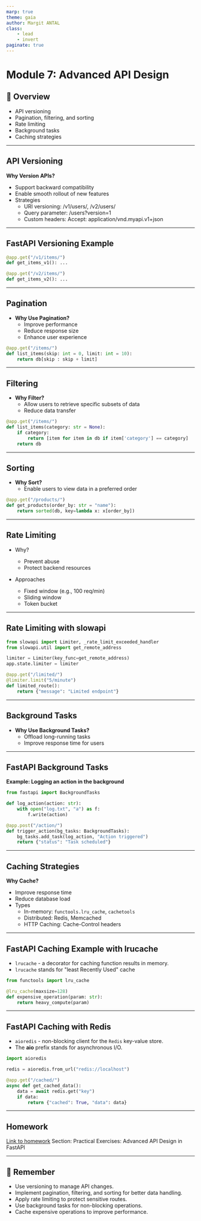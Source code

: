 ```yaml
---
marp: true
theme: gaia
author: Margit ANTAL
class:
    - lead 
    - invert
paginate: true
---
```

# Module 7: Advanced API Design
## 🚀 Overview
- API versioning
- Pagination, filtering, and sorting
- Rate limiting
- Background tasks
- Caching strategies
---
## API Versioning
**Why Version APIs?**

- Support backward compatibility
- Enable smooth rollout of new features
- Strategies
    - URI versioning: /v1/users/, /v2/users/
    - Query parameter: /users?version=1
    - Custom headers: Accept: application/vnd.myapi.v1+json
---
## FastAPI Versioning Example
```python
@app.get("/v1/items/")
def get_items_v1(): ...

@app.get("/v2/items/")
def get_items_v2(): ...
```
---

## Pagination
- **Why Use Pagination?**
    - Improve performance
    - Reduce response size
    - Enhance user experience
```python
@app.get("/items/")
def list_items(skip: int = 0, limit: int = 10):
    return db[skip : skip + limit]
```
---
## Filtering

- **Why Filter?**
    - Allow users to retrieve specific subsets of data
    - Reduce data transfer
```python
@app.get("/items/")
def list_items(category: str = None):
    if category:
        return [item for item in db if item['category'] == category]
    return db
```
---
## Sorting
- **Why Sort?**
    - Enable users to view data in a preferred order
```python
@app.get("/products/")
def get_products(order_by: str = "name"):
    return sorted(db, key=lambda x: x[order_by])
```
---
## Rate Limiting
- Why?
    - Prevent abuse
    - Protect backend resources

- Approaches
    - Fixed window (e.g., 100 req/min)
    - Sliding window
    - Token bucket
---
## Rate Limiting with slowapi
```python
from slowapi import Limiter, _rate_limit_exceeded_handler
from slowapi.util import get_remote_address

limiter = Limiter(key_func=get_remote_address)
app.state.limiter = limiter

@app.get("/limited/")
@limiter.limit("5/minute")
def limited_route():
    return {"message": "Limited endpoint"}
```
---
## Background Tasks
- **Why Use Background Tasks?**
    - Offload long-running tasks
    - Improve response time for users
---
## FastAPI Background Tasks
**Example: Logging an action in the background**
```python
from fastapi import BackgroundTasks

def log_action(action: str):
    with open("log.txt", "a") as f:
        f.write(action)

@app.post("/action/")
def trigger_action(bg_tasks: BackgroundTasks):
    bg_tasks.add_task(log_action, "Action triggered")
    return {"status": "Task scheduled"}
```
---
## Caching Strategies
**Why Cache?**

- Improve response time
- Reduce database load
- Types
    - In-memory: `functools.lru_cache`, `cachetools`
    - Distributed: Redis, Memcached
    - HTTP Caching: Cache-Control headers
---
## FastAPI Caching Example with lrucache

- `lrucache` - a decorator for caching function results in memory.
- `lrucache` stands for  "least Recently Used" cache
```python
from functools import lru_cache

@lru_cache(maxsize=128)
def expensive_operation(param: str):
    return heavy_compute(param)

```
---
## FastAPI Caching with Redis
- `aioredis` - non-blocking client for the `Redis` key-value store.
- The **aio** prefix stands for asynchronous I/O. 
```python
import aioredis

redis = aioredis.from_url("redis://localhost")

@app.get("/cached/")
async def get_cached_data():
    data = await redis.get("key")
    if data:
        return {"cached": True, "data": data}

```
---
## Homework

[Link to homework](../module7_advanced_api/README.md)
Section: Practical Exercises: Advanced API Design in FastAPI

---
## 🎯 Remember

- Use versioning to manage API changes.
- Implement pagination, filtering, and sorting for better data handling.
- Apply rate limiting to protect sensitive routes.
- Use background tasks for non-blocking operations.
- Cache expensive operations to improve performance.
